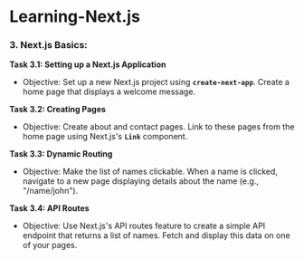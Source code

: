 # Learning-Next.js

### **3. Next.js Basics:**

**Task 3.1: Setting up a Next.js Application**

- Objective: Set up a new Next.js project using **`create-next-app`**. Create a home page that displays a welcome message.

**Task 3.2: Creating Pages**

- Objective: Create about and contact pages. Link to these pages from the home page using Next.js's **`Link`** component.

**Task 3.3: Dynamic Routing**

- Objective: Make the list of names clickable. When a name is clicked, navigate to a new page displaying details about the name (e.g., "/name/john").

**Task 3.4: API Routes**

- Objective: Use Next.js's API routes feature to create a simple API endpoint that returns a list of names. Fetch and display this data on one of your pages.